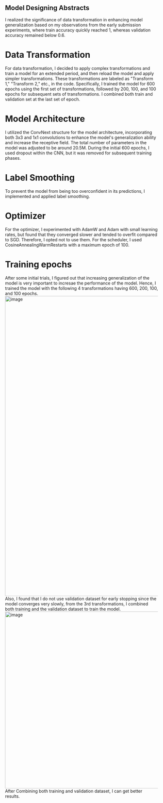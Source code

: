 ## Model Designing Abstracts
I realized the significance of data transformation in enhancing model generalization based on my observations from the early submission experiments, where train accuracy quickly reached 1, whereas validation accuracy remained below 0.6.

# Data Transformation
For data transformation, I decided to apply complex transformations and train a model for an extended period, and then reload the model and apply simpler transformations. These transformations are labeled as "Transform 1," "Transform 2," etc., in the code. Specifically, I trained the model for 600 epochs using the first set of transformations, followed by 200, 100, and 100 epochs for subsequent sets of transformations.
I combined both train and validation set at the last set of epoch.
  
# Model Architecture
I utilized the ConvNext structure for the model architecture, incorporating both 3x3 and 1x1 convolutions to enhance the model's generalization ability and increase the receptive field. The total number of parameters in the model was adjusted to be around 20.5M.
During the initial 600 epochs, I used dropout within the CNN, but it was removed for subsequent training phases.

# Label Smoothing
To prevent the model from being too overconfident in its predictions, I implemented and applied label smoothing.

# Optimizer
For the optimizer, I experimented with AdamW and Adam with small learning rates, but found that they converged slower and tended to overfit compared to SGD. Therefore, I opted not to use them. For the scheduler, I used CosineAnnealingWarmRestarts with a maximum epoch of 100.

# Training epochs
After some initial trials, I figured out that increasing generalization of the model is very important to incresae the performance of the model. Hence, I trained the model with the following 4 transformations having 600, 200, 100, and 100 epochs. 
<img width="989" alt="image" src="https://github.com/geonyeongchoi/hello/assets/76516262/c66b6683-dac0-4206-af53-792ee27ac4f3">
Also, I found that I do not use validation dataset for early stopping since the model converges very slowly, from the 3rd transformations, I combined both training and the validation dataset to train the model.
<img width="583" alt="image" src="https://github.com/geonyeongchoi/hello/assets/76516262/e5d0c3dc-63a4-4f48-b5e9-07f3b6cf2779">
After Combining both training and validation dataset, I can get better results. 

